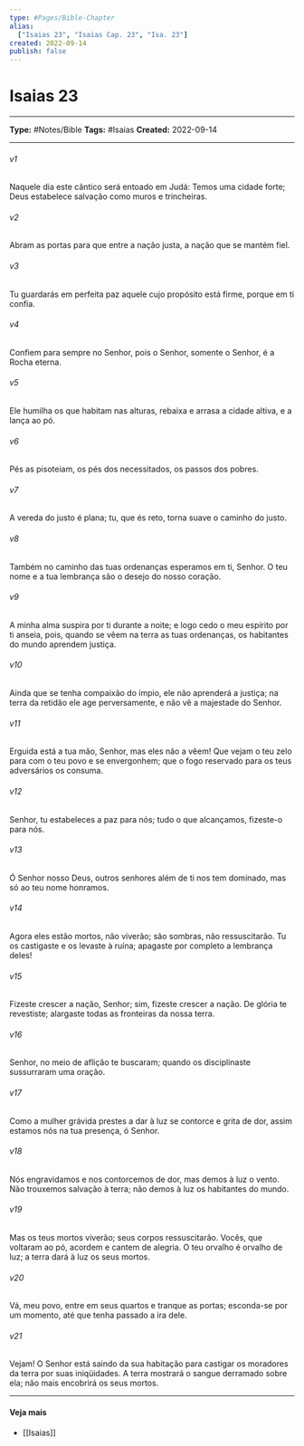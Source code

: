 ```yaml
---
type: #Pages/Bible-Chapter
alias:
  ["Isaias 23", "Isaias Cap. 23", "Isa. 23"]
created: 2022-09-14
publish: false
---
```


# Isaias 23

---

**Type:** #Notes/Bible
**Tags:** #Isaias
**Created:** 2022-09-14

---

###### v1
Naquele dia este cântico será entoado em Judá: Temos uma cidade forte; Deus estabelece salvação como muros e trincheiras.
###### v2
Abram as portas para que entre a nação justa, a nação que se mantém fiel.
###### v3
Tu guardarás em perfeita paz aquele cujo propósito está firme, porque em ti confia.
###### v4
Confiem para sempre no Senhor, pois o Senhor, somente o Senhor, é a Rocha eterna.
###### v5
Ele humilha os que habitam nas alturas, rebaixa e arrasa a cidade altiva, e a lança ao pó.
###### v6
Pés as pisoteiam, os pés dos necessitados, os passos dos pobres.
###### v7
A vereda do justo é plana; tu, que és reto, torna suave o caminho do justo.
###### v8
Também no caminho das tuas ordenanças esperamos em ti, Senhor. O teu nome e a tua lembrança são o desejo do nosso coração.
###### v9
A minha alma suspira por ti durante a noite; e logo cedo o meu espírito por ti anseia, pois, quando se vêem na terra as tuas ordenanças, os habitantes do mundo aprendem justiça.
###### v10
Ainda que se tenha compaixão do ímpio, ele não aprenderá a justiça; na terra da retidão ele age perversamente, e não vê a majestade do Senhor.
###### v11
Erguida está a tua mão, Senhor, mas eles não a vêem! Que vejam o teu zelo para com o teu povo e se envergonhem; que o fogo reservado para os teus adversários os consuma.
###### v12
Senhor, tu estabeleces a paz para nós; tudo o que alcançamos, fizeste-o para nós.
###### v13
Ó Senhor nosso Deus, outros senhores além de ti nos tem dominado, mas só ao teu nome honramos.
###### v14
Agora eles estão mortos, não viverão; são sombras, não ressuscitarão. Tu os castigaste e os levaste à ruína; apagaste por completo a lembrança deles!
###### v15
Fizeste crescer a nação, Senhor; sim, fizeste crescer a nação. De glória te revestiste; alargaste todas as fronteiras da nossa terra.
###### v16
Senhor, no meio de aflição te buscaram; quando os disciplinaste sussurraram uma oração.
###### v17
Como a mulher grávida prestes a dar à luz se contorce e grita de dor, assim estamos nós na tua presença, ó Senhor.
###### v18
Nós engravidamos e nos contorcemos de dor, mas demos à luz o vento. Não trouxemos salvação à terra; não demos à luz os habitantes do mundo.
###### v19
Mas os teus mortos viverão; seus corpos ressuscitarão. Vocês, que voltaram ao pó, acordem e cantem de alegria. O teu orvalho é orvalho de luz; a terra dará à luz os seus mortos.
###### v20
Vá, meu povo, entre em seus quartos e tranque as portas; esconda-se por um momento, até que tenha passado a ira dele.
###### v21
Vejam! O Senhor está saindo da sua habitação para castigar os moradores da terra por suas iniqüidades. A terra mostrará o sangue derramado sobre ela; não mais encobrirá os seus mortos.


---

#### Veja mais

- [[Isaias]]
